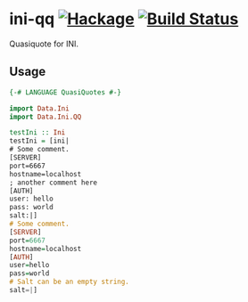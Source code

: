 ini-qq [![Hackage](https://img.shields.io/hackage/v/ini-qq.svg?style=flat)](https://hackage.haskell.org/package/ini-qq) [![Build Status](https://travis-ci.org/kseo/ini-qq.svg?branch=master)](https://travis-ci.org/kseo/ini-qq)
======

Quasiquote for INI.

## Usage

```haskell
{-# LANGUAGE QuasiQuotes #-}

import Data.Ini
import Data.Ini.QQ

testIni :: Ini
testIni = [ini|
# Some comment.
[SERVER]
port=6667
hostname=localhost
; another comment here
[AUTH]
user: hello
pass: world
salt:|]
# Some comment.
[SERVER]
port=6667
hostname=localhost
[AUTH]
user=hello
pass=world
# Salt can be an empty string.
salt=|]
```
